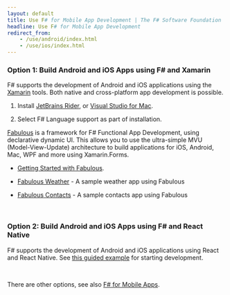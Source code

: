 ```yaml
---
layout: default
title: Use F# for Mobile App Development | The F# Software Foundation
headline: Use F# for Mobile App Development
redirect_from: 
    - /use/android/index.html
    - /use/ios/index.html
---
```


### Option 1: Build Android and iOS Apps using F# and Xamarin

F# supports the development of Android and iOS applications using the [Xamarin](https://dotnet.microsoft.com/apps/xamarin) tools.
Both native and cross-platform app development is possible.

1. Install [JetBrains Rider](https://www.jetbrains.com/rider/), or [Visual Studio for Mac](https://visualstudio.microsoft.com/vs/mac/). 

2. Select F# Language support as part of installation.

[Fabulous](https://fsprojects.github.io/Fabulous/) is a framework for F# Functional App Development, using declarative dynamic UI.
This allows you to use the ultra-simple MVU (Model-View-Update) architecture to build applications for iOS, Android, Mac, WPF and more using Xamarin.Forms. 

* [Getting Started with Fabulous](https://fsprojects.github.io/Fabulous/Fabulous.XamarinForms/index.html#getting-started).

* [Fabulous Weather](https://github.com/fsprojects/Fabulous/tree/master/Fabulous.XamarinForms/samples/FabulousWeather) - A sample weather app using Fabulous

* [Fabulous Contacts](https://github.com/TimLariviere/FabulousContacts) - A sample contacts app using Fabulous


<br />

### Option 2: Build Android and iOS Apps using F# and React Native

F# supports the development of Android and iOS applications using React and React Native.
See [this guided example](https://github.com/SAFE-Stack/SAFE-Nightwatch) for starting development.


<br />

There are other options, see also [F# for Mobile Apps](/guides/apps-and-games/).

